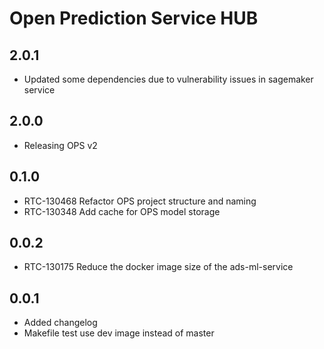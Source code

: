 # Open Prediction Service HUB

## 2.0.1

- Updated some dependencies due to vulnerability issues in sagemaker service

## 2.0.0 

- Releasing OPS v2

## 0.1.0

- RTC-130468 Refactor OPS project structure and naming
- RTC-130348 Add cache for OPS model storage

## 0.0.2

- RTC-130175 Reduce the docker image size of the ads-ml-service

## 0.0.1

- Added changelog
- Makefile test use dev image instead of master
